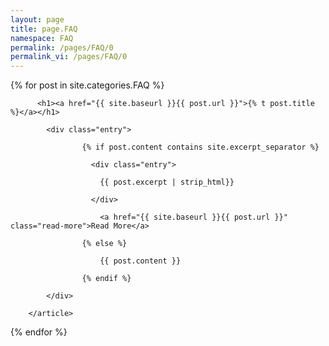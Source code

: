 ```yaml
---
layout: page
title: page.FAQ
namespace: FAQ
permalink: /pages/FAQ/0
permalink_vi: /pages/FAQ/0
---
```


<div class="posts">

  {% for post in site.categories.FAQ %}
        <article class="post">

          <h1><a href="{{ site.baseurl }}{{ post.url }}">{% t post.title %}</a></h1>

            <div class="entry">

                    {% if post.content contains site.excerpt_separator %}

                      <div class="entry">

                        {{ post.excerpt | strip_html}}

                      </div>

                        <a href="{{ site.baseurl }}{{ post.url }}" class="read-more">Read More</a>

                    {% else %}

                        {{ post.content }}

                    {% endif %}

            </div>

        </article>
  {% endfor %}

</div>
